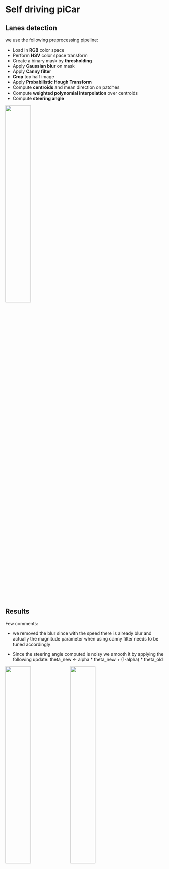 # Self driving piCar

## Lanes detection

we use the following preprocessing pipeline:
* Load in **RGB** color space
* Perform **HSV** color space transform
* Create a binary mask by **thresholding**
* Apply **Gaussian blur** on mask
* Apply **Canny filter**
* **Crop** top half image 
* Apply **Probabilistic Hough Transform**
* Compute **centroids** and mean direction on patches
* Compute **weighted polynomial interpolation** over centroids
* Compute **steering angle**

<img src="img/pipeline_angle.gif" width="40%">

## Results

Few comments:

- we removed the blur since with the speed there is already blur and actually the magnitude parameter when using canny filter needs to be tuned accordingly

-  Since the steering angle computed is noisy we smooth it by applying the following update:
theta_new <- alpha * theta_new + (1-alpha) * theta_old

<img src="img/demo_car_view_cleaned.gif" width="40%">

<img src="img/final_demo_outside.gif" width="40%">
